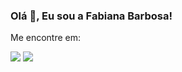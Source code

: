 ### Olá 👋, Eu sou a Fabiana Barbosa!

Me encontre em:

<dev>
     <a href = "mailto:fabibarbos@gmail.com"><img src="https://img.shields.io/badge/Gmail-D14836?style=for-the-badge&logo=gmail&logoColor=white" target="_blank"></a>
     <a href="https://www.linkedin.com/in/fabiana-barbosa-1227165b" target="_blank"><img src="https://img.shields.io/badge/-LinkedIn-%230077B5?style=for-the-badge&logo=linkedin&logoColor=white" target="_blank"></a> 
